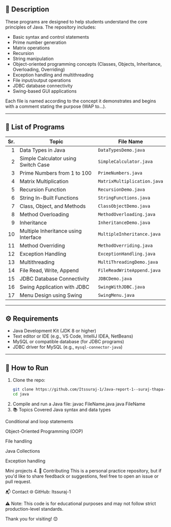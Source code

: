 ## 📝 Description    

These programs are designed to help students understand the core principles of Java. The repository includes:

- Basic syntax and control statements
- Prime number generation
- Matrix operations
- Recursion
- String manipulation
- Object-oriented programming concepts (Classes, Objects, Inheritance, Overloading, Overriding)
- Exception handling and multithreading
- File input/output operations
- JDBC database connectivity
- Swing-based GUI applications

Each file is named according to the concept it demonstrates and begins with a comment stating the purpose (WAP to...).

---

## 📂 List of Programs

| Sr. | Topic                                               | File Name                   |
|----:|------------------------------------------------------|-----------------------------|
| 1  | Data Types in Java                                   | `DataTypesDemo.java`        |
| 2  | Simple Calculator using Switch Case                  | `SimpleCalculator.java`     |
| 3  | Prime Numbers from 1 to 100                           | `PrimeNumbers.java`         |
| 4  | Matrix Multiplication                                 | `MatrixMultiplication.java` |
| 5  | Recursion Function                                    | `RecursionDemo.java`        |
| 6  | String In-Built Functions                             | `StringFunctions.java`      |
| 7  | Class, Object, and Methods                            | `ClassObjectDemo.java`      |
| 8  | Method Overloading                                    | `MethodOverloading.java`    |
| 9  | Inheritance                                           | `InheritanceDemo.java`      |
| 10 | Multiple Inheritance using Interface                  | `MultipleInheritance.java`  |
| 11 | Method Overriding                                     | `MethodOverriding.java`     |
| 12 | Exception Handling                                    | `ExceptionHandling.java`    |
| 13 | Multithreading                                        | `MultiThreadingDemo.java`   |
| 14 | File Read, Write, Append                              | `FileReadWriteAppend.java`  |
| 15 | JDBC Database Connectivity                            | `JDBCDemo.java`             |
| 16 | Swing Application with JDBC                           | `SwingWithJDBC.java`        |
| 17 | Menu Design using Swing                               | `SwingMenu.java`            |

---

## ⚙️ Requirements

- Java Development Kit (JDK 8 or higher)
- Text editor or IDE (e.g., VS Code, IntelliJ IDEA, NetBeans)
- MySQL or compatible database (for JDBC programs)
- JDBC driver for MySQL (e.g., `mysql-connector-java`)

---

## 🏃 How to Run
1. Clone the repo:
   ```bash
   git clone https://github.com/Itssuraj-1/Java-report-1--suraj-thapa-
   cd java
2. Compile and run a Java file:
   javac FileName.java
   java FileName
3. 📚 Topics Covered
Java syntax and data types

Conditional and loop statements

Object-Oriented Programming (OOP)

File handling

Java Collections

Exception handling

Mini projects
4. 🤝 Contributing
This is a personal practice repository, but if you'd like to share feedback or suggestions, feel free to open an issue or pull request.

📬 Contact
🌐 GitHub: Itssuraj-1

⚠️ Note: This code is for educational purposes and may not follow strict production-level standards.

Thank you for visiting! 😊


